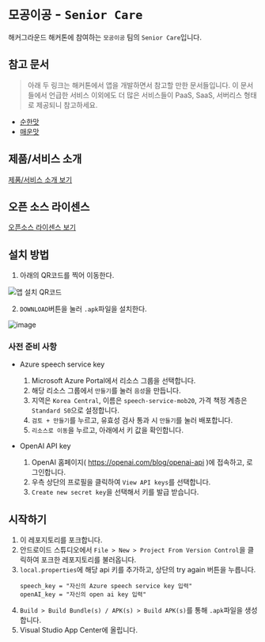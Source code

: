 # `모공이공` - `Senior Care`

해커그라운드 해커톤에 참여하는 `모공이공` 팀의 `Senior Care`입니다.

## 참고 문서

> 아래 두 링크는 해커톤에서 앱을 개발하면서 참고할 만한 문서들입니다. 이 문서들에서 언급한 서비스 이외에도 더 많은 서비스들이 PaaS, SaaS, 서버리스 형태로 제공되니 참고하세요.

- [순한맛](./REFERENCES_BASIC.md)
- [매운맛](./REFERENCES_ADVANCED.md)

## 제품/서비스 소개

<!-- 아래 링크는 지우지 마세요 -->
[제품/서비스 소개 보기](TOPIC.md)
<!-- 위 링크는 지우지 마세요 -->

## 오픈 소스 라이센스

<!-- 아래 링크는 지우지 마세요 -->
[오픈소스 라이센스 보기](./LICENSE)
<!-- 위 링크는 지우지 마세요 -->

## 설치 방법
1. 아래의 QR코드를 찍어 이동한다.
   
![앱 설치 QR코드](https://github.com/hackersground-kr/mobile20/assets/76491242/1b817b53-7f43-459d-8362-81b22fef58ea)

2. `DOWNLOAD`버튼을 눌러 `.apk`파일을 설치한다.

![image](https://github.com/hackersground-kr/mobile20/assets/76491242/485f6eaf-95ee-4f3a-a629-3043b38c83ec)


### 사전 준비 사항
* Azure speech service key
   1. Microsoft Azure Portal에서 리소스 그룹을 선택합니다.
   2. 해당 리소스 그룹에서 `만들기`를 눌러 `음성`을 만듭니다.
   3. 지역은 `Korea Central`, 이름은 `speech-service-mob20`, 가격 책정 계층은 `Standard S0`으로 설정합니다.
   4. `검토 + 만들기`를 누르고, 유효성 검사 통과 시 `만들기`를 눌러 배포합니다.
   5. `리소스로 이동`을 누르고, 아래에서 키 값을 확인합니다.

* OpenAI API key
   1. OpenAI 홈페이지( https://openai.com/blog/openai-api )에 접속하고, 로그인합니다.
   2. 우측 상단의 프로필을 클릭하여 `View API keys`를 선택합니다.
   3. `Create new secret key`을 선택해서 키를 발급 받습니다.

## 시작하기
1. 이 레포지토리를 포크합니다.
2. 안드로이드 스튜디오에서 `File > New > Project From Version Control`을 클릭하여 포크한 레포지토리를 불러옵니다.
3. `local.properties`에 해당 api 키를 추가하고, 상단의 try again 버튼을 누릅니다.
   ```
   speech_key = "자신의 Azure speech service key 입력"
   openAI_key = "자신의 open ai key 입력"
   ```
4. `Build > Build Bundle(s) / APK(s) > Build APK(s)`를 통해 `.apk`파일을 생성합니다.
5. Visual Studio App Center에 올립니다.
